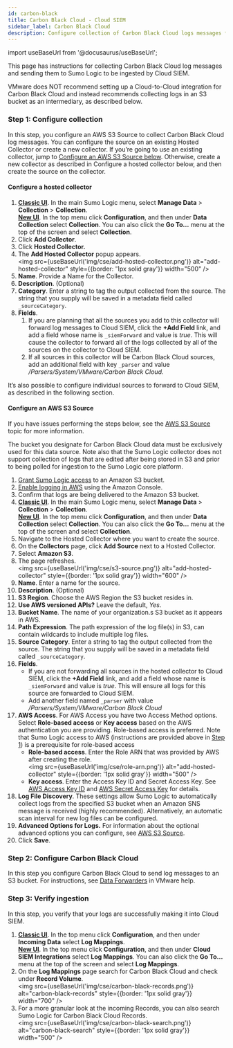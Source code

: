 ```yaml
---
id: carbon-black
title: Carbon Black Cloud - Cloud SIEM
sidebar_label: Carbon Black Cloud
description: Configure collection of Carbon Black Cloud logs messages from an S3 bucket to be parsed by Cloud SIEM's system parser for Carbon Black Cloud.
---
```


import useBaseUrl from '@docusaurus/useBaseUrl';

This page has instructions for collecting Carbon Black Cloud log messages and sending them to Sumo Logic to be ingested by Cloud SIEM.

VMware does NOT recommend setting up a Cloud-to-Cloud integration for Carbon Black Cloud and instead recommends collecting logs in an S3 bucket as an intermediary, as described below.


### Step 1: Configure collection

In this step, you configure an AWS S3 Source to collect Carbon Black Cloud log messages. You can configure the source on an existing Hosted Collector or create a new collector. If you’re going to use an existing collector, jump to [Configure an AWS S3 Source below](#configure-an-aws-s3-source). Otherwise, create a new collector as described in Configure a hosted collector below, and then create the source on the collector.


#### Configure a hosted collector

1. [**Classic UI**](/docs/get-started/sumo-logic-ui/). In the main Sumo Logic menu, select **Manage Data** > **Collection** > **Collection**.
<br/>[**New UI**](/docs/get-started/sumo-logic-ui-new/). In the top menu click **Configuration**, and then under **Data Collection** select **Collection**. You can also click the **Go To...** menu at the top of the screen and select **Collection**. 
2. Click **Add Collector**.
3. Click **Hosted Collector.**
4. The **Add Hosted Collector** popup appears.<br/><img src={useBaseUrl('img/cse/add-hosted-collector.png')} alt="add-hosted-collector" style={{border: '1px solid gray'}} width="500" />
5. **Name**. Provide a Name for the Collector.
6. **Description**. (Optional)
7. **Category**. Enter a string to tag the output collected from the source. The string that you supply will be saved in a metadata field called `_sourceCategory`.
8. **Fields**.
    1. If you are planning that all the sources you add to this collector will forward log messages to Cloud SIEM, click the **+Add Field** link, and add a field whose name is `_siemForward` and value is _true_. This will cause the collector to forward all of the logs collected by all of the sources on the collector to Cloud SIEM.
    2. If all sources in this collector will be Carbon Black Cloud sources, add an additional field with key `_parser` and value _/Parsers/System/VMware/Carbon Black Cloud_.


It’s also possible to configure individual sources to forward to Cloud SIEM, as described in the following section.


#### Configure an AWS S3 Source

If you have issues performing the steps below, see the [AWS S3 Source](/docs/send-data/hosted-collectors/amazon-aws/aws-s3-source) topic for more information.

The bucket you designate for Carbon Black Cloud data must be exclusively used for this data source. Note also that the Sumo Logic collector does not support collection of logs that are edited after being stored in S3 and prior to being polled for ingestion to the Sumo Logic core platform.

1. [Grant Sumo Logic access](/docs/send-data/hosted-collectors/amazon-aws/grant-access-aws-product) to an Amazon S3 bucket.
2. [Enable logging in AWS](http://docs.aws.amazon.com/AmazonS3/latest/dev/enable-logging-console.html) using the Amazon Console.
3. Confirm that logs are being delivered to the Amazon S3 bucket.
4. [**Classic UI**](/docs/get-started/sumo-logic-ui/). In the main Sumo Logic menu, select **Manage Data** > **Collection** > **Collection**.
<br/>[**New UI**](/docs/get-started/sumo-logic-ui-new/). In the top menu click **Configuration**, and then under **Data Collection** select **Collection**. You can also click the **Go To...** menu at the top of the screen and select **Collection**. 
5. Navigate to the Hosted Collector where you want to create the source.
6. On the **Collectors** page, click **Add Source** next to a Hosted Collector.
7. Select **Amazon S3**.
8. The page refreshes.<br/> <img src={useBaseUrl('img/cse/s3-source.png')} alt="add-hosted-collector" style={{border: '1px solid gray'}} width="600" />
9. **Name**. Enter a name for the source.
10. **Description**. (Optional)
11. **S3 Region**. Choose the AWS Region the S3 bucket resides in.
12. **Use AWS versioned APIs?** Leave the default, _Yes_.
13. **Bucket Name**. The name of your organization.s S3 bucket as it appears in AWS.
14. **Path Expression**. The path expression of the log file(s) in S3, can contain wildcards to include multiple log files.
15. **Source Category**. Enter a string to tag the output collected from the source. The string that you supply will be saved in a metadata field called `_sourceCategory`.
16. **Fields**.
    * If you are not forwarding all sources in the hosted collector to Cloud SIEM, click the **+Add Field** link, and add a field whose name is `_siemForward` and value is _true_. This will ensure all logs for this source are forwarded to Cloud SIEM.
    * Add another field named `_parser` with value _/Parsers/System/VMware/Carbon Black Cloud_
17. **AWS Access**. For AWS Access you have two Access Method options. Select **Role-based access** or **Key access** based on the AWS authentication you are providing. Role-based access is preferred. Note that Sumo Logic access to AWS (instructions are provided above in [Step 1](#step-1-configure-collection))  is a prerequisite for role-based access
    * **Role-based access**. Enter the Role ARN that was provided by AWS after creating the role.<br/> <img src={useBaseUrl('img/cse/role-arn.png')} alt="add-hosted-collector" style={{border: '1px solid gray'}} width="500" />
    * **Key access**. Enter the Access Key ID and Secret Access Key. See [AWS Access Key ID](http://docs.aws.amazon.com/STS/latest/UsingSTS/UsingTokens.html#RequestWithSTS) and [AWS Secret Access Key](https://aws.amazon.com/iam/) for details.
18. **Log File Discovery**. These settings allow Sumo Logic to automatically collect logs from the specified S3 bucket when an Amazon SNS message is received (highly recommended). Alternatively, an automatic scan interval for new log files can be configured.
19. **Advanced Options for Logs.** For information about the optional advanced options you can configure, see [AWS S3 Source](/docs/send-data/hosted-collectors/amazon-aws/aws-s3-source).
20. Click **Save**.


### Step 2: Configure Carbon Black Cloud

In this step you configure Carbon Black Cloud to send log messages to an S3 bucket. For instructions, see [Data Forwarders](https://docs.vmware.com/en/VMware-Carbon-Black-Cloud/services/carbon-black-cloud-user-guide/GUID-E8D33F72-BABB-4157-A908-D8BBDB5AF349.html) in VMware help.


### Step 3: Verify ingestion

In this step, you verify that your logs are successfully making it into Cloud SIEM.

1. [**Classic UI**](/docs/cse/introduction-to-cloud-siem/#classic-ui). In the top menu click **Configuration**, and then under **Incoming Data** select **Log Mappings**.
<br/>[**New UI**](/docs/cse/introduction-to-cloud-siem/#new-ui). In the top menu click **Configuration**, and then under **Cloud SIEM Integrations** select **Log Mappings**. You can also click the **Go To...** menu at the top of the screen and select **Log Mappings**. 
2. On the **Log Mappings** page search for Carbon Black Cloud and check under **Record Volume**.<br/> <img src={useBaseUrl('img/cse/carbon-black-records.png')} alt="carbon-black-records" style={{border: '1px solid gray'}} width="700" />
3. For a more granular look at the incoming Records, you can also search Sumo Logic for Carbon Black Cloud Records.<br/> <img src={useBaseUrl('img/cse/carbon-black-search.png')} alt="carbon-black-search" style={{border: '1px solid gray'}} width="500" />
